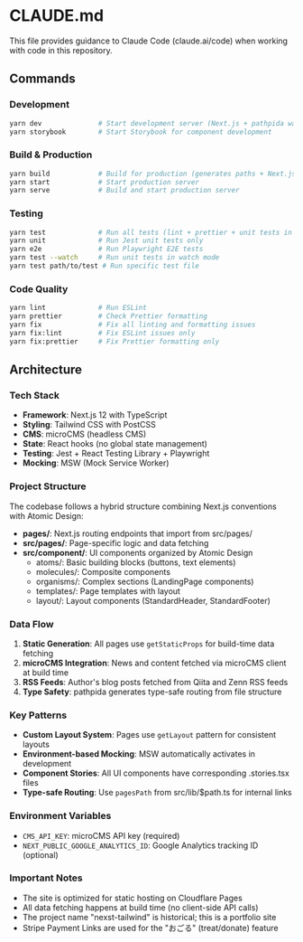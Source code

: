 # CLAUDE.md

This file provides guidance to Claude Code (claude.ai/code) when working with code in this repository.

## Commands

### Development

```bash
yarn dev              # Start development server (Next.js + pathpida watch)
yarn storybook        # Start Storybook for component development
```

### Build & Production

```bash
yarn build            # Build for production (generates paths + Next.js build)
yarn start            # Start production server
yarn serve            # Build and start production server
```

### Testing

```bash
yarn test             # Run all tests (lint + prettier + unit tests in parallel)
yarn unit             # Run Jest unit tests only
yarn e2e              # Run Playwright E2E tests
yarn test --watch     # Run unit tests in watch mode
yarn test path/to/test # Run specific test file
```

### Code Quality

```bash
yarn lint             # Run ESLint
yarn prettier         # Check Prettier formatting
yarn fix              # Fix all linting and formatting issues
yarn fix:lint         # Fix ESLint issues only
yarn fix:prettier     # Fix Prettier formatting only
```

## Architecture

### Tech Stack

- **Framework**: Next.js 12 with TypeScript
- **Styling**: Tailwind CSS with PostCSS
- **CMS**: microCMS (headless CMS)
- **State**: React hooks (no global state management)
- **Testing**: Jest + React Testing Library + Playwright
- **Mocking**: MSW (Mock Service Worker)

### Project Structure

The codebase follows a hybrid structure combining Next.js conventions with Atomic Design:

- **pages/**: Next.js routing endpoints that import from src/pages/
- **src/pages/**: Page-specific logic and data fetching
- **src/component/**: UI components organized by Atomic Design
  - atoms/: Basic building blocks (buttons, text elements)
  - molecules/: Composite components
  - organisms/: Complex sections (LandingPage components)
  - templates/: Page templates with layout
  - layout/: Layout components (StandardHeader, StandardFooter)

### Data Flow

1. **Static Generation**: All pages use `getStaticProps` for build-time data fetching
2. **microCMS Integration**: News and content fetched via microCMS client at build time
3. **RSS Feeds**: Author's blog posts fetched from Qiita and Zenn RSS feeds
4. **Type Safety**: pathpida generates type-safe routing from file structure

### Key Patterns

- **Custom Layout System**: Pages use `getLayout` pattern for consistent layouts
- **Environment-based Mocking**: MSW automatically activates in development
- **Component Stories**: All UI components have corresponding .stories.tsx files
- **Type-safe Routing**: Use `pagesPath` from src/lib/$path.ts for internal links

### Environment Variables

- `CMS_API_KEY`: microCMS API key (required)
- `NEXT_PUBLIC_GOOGLE_ANALYTICS_ID`: Google Analytics tracking ID (optional)

### Important Notes

- The site is optimized for static hosting on Cloudflare Pages
- All data fetching happens at build time (no client-side API calls)
- The project name "nexst-tailwind" is historical; this is a portfolio site
- Stripe Payment Links are used for the "おごる" (treat/donate) feature
